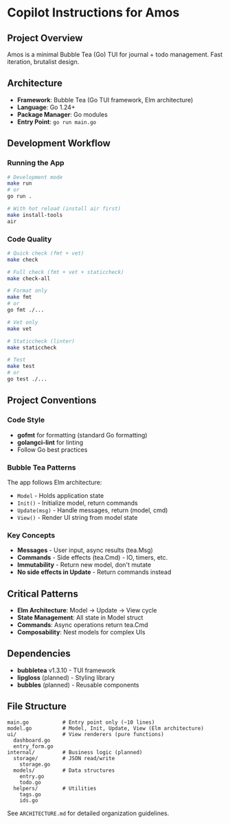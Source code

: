 # Copilot Instructions for Amos

## Project Overview
Amos is a minimal Bubble Tea (Go) TUI for journal + todo management. Fast iteration, brutalist design.

## Architecture
- **Framework**: Bubble Tea (Go TUI framework, Elm architecture)
- **Language**: Go 1.24+
- **Package Manager**: Go modules
- **Entry Point**: `go run main.go`

## Development Workflow

### Running the App
```bash
# Development mode
make run
# or
go run .

# With hot reload (install air first)
make install-tools
air
```

### Code Quality
```bash
# Quick check (fmt + vet)
make check

# Full check (fmt + vet + staticcheck)
make check-all

# Format only
make fmt
# or
go fmt ./...

# Vet only
make vet

# Staticcheck (linter)
make staticcheck

# Test
make test
# or
go test ./...
```

## Project Conventions

### Code Style
- **gofmt** for formatting (standard Go formatting)
- **golangci-lint** for linting
- Follow Go best practices

### Bubble Tea Patterns
The app follows Elm architecture:
- `Model` - Holds application state
- `Init()` - Initialize model, return commands
- `Update(msg)` - Handle messages, return (model, cmd)
- `View()` - Render UI string from model state

### Key Concepts
- **Messages** - User input, async results (tea.Msg)
- **Commands** - Side effects (tea.Cmd) - IO, timers, etc.
- **Immutability** - Return new model, don't mutate
- **No side effects in Update** - Return commands instead

## Critical Patterns
- **Elm Architecture**: Model → Update → View cycle
- **State Management**: All state in Model struct
- **Commands**: Async operations return tea.Cmd
- **Composability**: Nest models for complex UIs

## Dependencies
- **bubbletea** v1.3.10 - TUI framework
- **lipgloss** (planned) - Styling library
- **bubbles** (planned) - Reusable components

## File Structure
```
main.go           # Entry point only (~10 lines)
model.go          # Model, Init, Update, View (Elm architecture)
ui/               # View renderers (pure functions)
  dashboard.go
  entry_form.go
internal/         # Business logic (planned)
  storage/        # JSON read/write
    storage.go
  models/         # Data structures
    entry.go
    todo.go
  helpers/        # Utilities
    tags.go
    ids.go
```

See `ARCHITECTURE.md` for detailed organization guidelines.